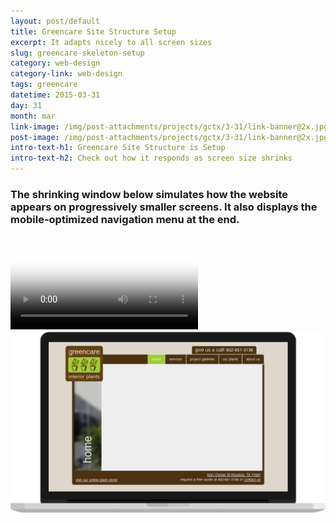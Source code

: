 ```yaml
---
layout: post/default
title: Greencare Site Structure Setup
excerpt: It adapts nicely to all screen sizes
slug: greencare-skeleton-setup
category: web-design
category-link: web-design
tags: greencare
datetime: 2015-03-31
day: 31
month: mar
link-image: /img/post-attachments/projects/gctx/3-31/link-banner@2x.jpg
post-image: /img/post-attachments/projects/gctx/3-31/link-banner@2x.jpg
intro-text-h1: Greencare Site Structure is Setup
intro-text-h2: Check out how it responds as screen size shrinks
---
```

<div class="row">
<h3>The shrinking window below simulates how the website appears on progressively smaller screens. It also displays the mobile-optimized navigation menu at the end.</h3>
</div>
<div class="row">
<div id="greencare-browser-response">
	<video autoplay loop preload="auto" class="large-post-image white-border shadow" poster="/img/post-attachments/projects/gctx/3-31/vid/poster.png" >
		<source src="/img/post-attachments/projects/gctx/3-31/vid/browser-response.mp4" type="video/mp4">
		<source src="/img/post-attachments/projects/gctx/3-31/vid/browser-response.ogv" type="video/webm">
		<source src="/img/post-attachments/projects/gctx/3-31/vid/browser-response.webm" type="video/ogg" >
	</video>
</div>
</div>
<div class="row">
<img src="/img/post-attachments/projects/gctx/3-31/desktop.png" class="large-post-image" alt="">
</div>


